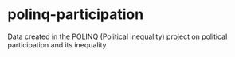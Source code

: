 # polinq-participation
Data created in the POLINQ (Political inequality) project on political participation and its inequality
